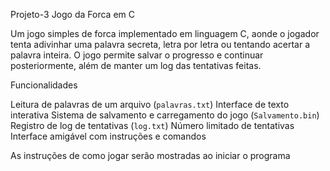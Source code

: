 Projeto-3
Jogo da Forca em C

Um jogo simples de forca implementado em linguagem C, aonde o jogador tenta adivinhar uma palavra secreta, letra por letra ou tentando acertar a palavra inteira. O jogo permite salvar o progresso e continuar posteriormente, além de manter um log das tentativas feitas.

Funcionalidades

Leitura de palavras de um arquivo (`palavras.txt`)
Interface de texto interativa
Sistema de salvamento e carregamento do jogo (`Salvamento.bin`)
Registro de log de tentativas (`log.txt`)
Número limitado de tentativas
Interface amigável com instruções e comandos

As instruções de como jogar serão mostradas ao iniciar  o programa
